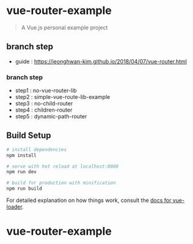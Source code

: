 # vue-router-example

> A Vue.js personal example project

## branch step
 - guide : https://jeonghwan-kim.github.io/2018/04/07/vue-router.html

### branch step
 - step1 : no-vue-router-lib
 - step2 : simple-vue-route-lib-example
 - step3 : no-child-router
 - step4 : children-router
 - step5 : dynamic-path-router

## Build Setup

``` bash
# install dependencies
npm install

# serve with hot reload at localhost:8080
npm run dev

# build for production with minification
npm run build
```

For detailed explanation on how things work, consult the [docs for vue-loader](http://vuejs.github.io/vue-loader).
# vue-router-example
